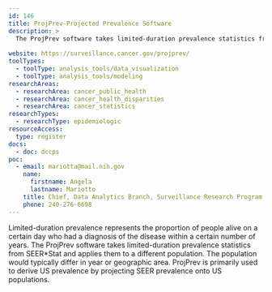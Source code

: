 ```yaml
---
id: 146
title: ProjPrev-Projected Prevalence Software
description: >
  The ProjPrev software takes limited-duration prevalence statistics from SEER*Stat and applies them to a different population. ProjPrev is primarily used to derive US prevalence by projecting SEER prevalence onto US populations. 
  
website: https://surveillance.cancer.gov/projprev/
toolTypes:
  - toolType: analysis_tools/data_visualization
  - toolType: analysis_tools/modeling
researchAreas:
  - researchArea: cancer_public_health
  - researchArea: cancer_health_disparities
  - researchArea: cancer_statistics
researchTypes:
  - researchType: epidemiologic
resourceAccess:
  type: register
docs:
  - doc: dccps
poc:
  - email: mariotta@mail.nih.gov
    name:
      firstname: Angela
      lastname: Mariotto
    title: Chief, Data Analytics Branch, Surveillance Research Program
    phone: 240-276-6698
---
```

Limited-duration prevalence represents the proportion of people alive on a certain day who had a diagnosis of the disease within a certain number of years. The ProjPrev software takes limited-duration prevalence statistics from SEER\*Stat and applies them to a different population. The population would typically differ in year or geographic area. ProjPrev is primarily used to derive US prevalence by projecting SEER prevalence onto US populations. 
